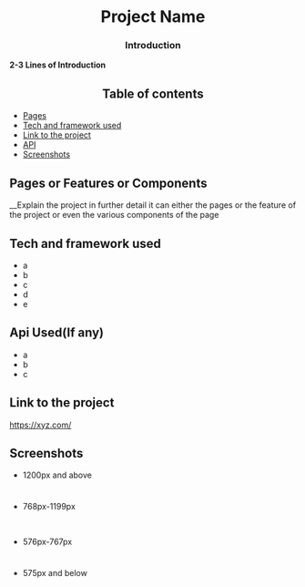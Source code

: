 <h1 align="center">Project Name</h1>
<h3 align="center">Introduction</h3>
<p><b>2-3 Lines of Introduction
 <br/></b></p>

<h2 align="center">Table of contents </h2>

* <a href="#pagesorfeaturesorcomponents">Pages </a>
* <a href="#tech-and-framework-used">Tech and framework used </a>
* <a href="#link-to-the-project ">Link to the project  </a>
* <a href="#api ">API  </a>
* <a href="#screenshots">Screenshots </a>

## Pages or Features or Components
__Explain the project in further detail it can either the pages or the feature of the project or even the various components of the page

 ## Tech and framework used
* a
* b
* c
* d
* e

## Api Used(If any)
* a
* b
* c
## Link to the project 

https://xyz.com/

## Screenshots
* 1200px and above
<p float="left">
<img src="images/Screenshots/home1200.png" width="10" height="10"/>
 <br/>
 </p>

* 768px-1199px
<p float="left">
<img src="images/Screenshots/home1200.png" width="10" height="10"/>
  <img src="images/Screenshots/home1200.png" width="10" height="10"/>
  <br/>
 </p>


* 576px-767px
<p float="left">
<img src="images/Screenshots/home1200.png" width="10" height="10"/>
 <br/>
 </p>
 
* 575px and below
<p float="left">
<img src="images/Screenshots/home1200.png" width="10" height="10"/>
 <br/>
 </p>



